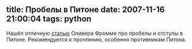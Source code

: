 title: Пробелы в Питоне
date: 2007-11-16 21:00:04
tags: python
----


Нашёл отличную [статью][1] Оливера Фромме про пробелы и отступы в Питоне. Рекомендуется к прочтению, особенно противникам Питона.

[1]: http://www.secnetix.de/~olli/Python/block_indentation.hawk "Бегом читать! :-)"
